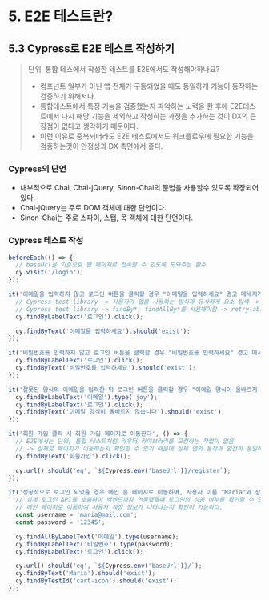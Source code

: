 # 5. E2E 테스트란?

## 5.3 Cypress로 E2E 테스트 작성하기
> 단위, 통합 테스에서 작성한 테스트를 E2E에서도 작성해야하나요?
> - 컴포넌트 일부가 아닌 앱 전체가 구동되었을 때도 동일하게 기능이 동작하는 검증하기 위해서다.
> - 통합테스트에서 특정 기능을 검증했는지 파악하는 노력을 한 후에 E2E테스트에서 다시 해당 기능을 제외하고 작성하는 과정을 추가하는 것이 DX의 큰장점이 없다고 생각하기 때문이다.
> - 이런 이유로 중복되더라도 E2E 테스트에서도 워크플로우에 필요한 기능을 검증하는것이 안정성과 DX 측면에서 좋다.

### Cypress의 단언
- 내부적으로 Chai, Chai-jQuery, Sinon-Chai의 문법을 사용할수 있도록 확장되어 있다.
- Chai-jQuery는 주로 DOM 객체에 대한 단언이다.
- Sinon-Chai는 주로 스파이, 스텁, 목 객체에 대한 단언이다.

### Cypress 테스트 작성
```javascript
beforeEach(() => {
  // baseUrl을 기준으로 웹 페이지로 접속할 수 있도록 도와주는 함수
  cy.visit('/login');
});

it('이메일을 입력하지 않고 로그인 버튼을 클릭할 경우 "이메일을 입력하세요" 경고 메세지가 노출된다', () => {
  // Cypress test library -> 사용자가 앱을 사용하는 방식과 유사하게 요소 탐색 -> 신뢰성 있는 테스트 코드
  // Cypress test library -> findBy*, findAllBy*를 사용해야함 -> retry-ability 기능 사용
  cy.findByLabelText('로그인').click();

  cy.findByText('이메일을 입력하세요').should('exist');
});

it('비밀번호를 입력하지 않고 로그인 버튼을 클릭할 경우 "비밀번호를 입력하세요" 경고 메세지가 노출된다', () => {
  cy.findByLabelText('로그인').click();
  cy.findByText('비밀번호를 입력하세요').should('exist');
});

it('잘못된 양식의 이메일을 입력한 뒤 로그인 버튼을 클릭할 경우 "이메일 양식이 올바르지 않습니다" 경고 메세지가 노출된다', () => {
  cy.findByLabelText('이메일').type('joy');
  cy.findByLabelText('로그인').click();
  cy.findByText('이메일 양식이 올바르지 않습니다').should('exist');
});

it('회원 가입 클릭 시 회원 가입 페이지로 이동한다', () => {
  // E2E에서는 단위, 통합 테스트처럼 라우터 라이브러리를 모킹하는 작업이 없음
  // -> 실제로 페이지가 이동하는지 확인할 수 있기 때문에 실제 앱의 동작과 완전히 동일하게 검증할수있다.
  cy.findByText('회원가입').click();

  cy.url().should('eq', `${Cypress.env('baseUrl')}/register`);
});

it('성공적으로 로그인 되었을 경우 메인 홈 페이지로 이동하며, 사용자 이름 "Maria"와 장바구니 아이콘이 노출된다', () => {
  // 실제 로그인 API를 호출하여 백엔드까지 연동했을때 로그인의 성공 여부를 확인할 수 있다.
  // 메인 페이지로 이동하여 사용자 계정 정보가 나타냐는지 확인이 가능하다.
  const username = 'maria@mail.com';
  const password = '12345';

  cy.findAllByLabelText('이메일').type(username);
  cy.findByLabelText('비밀번호').type(password);
  cy.findByLabelText('로그인').click();

  cy.url().should('eq', `${Cypress.env('baseUrl')}/`);
  cy.findByText('Maria').should('exist');
  cy.findByTestId('cart-icon').should('exist');
});
```

